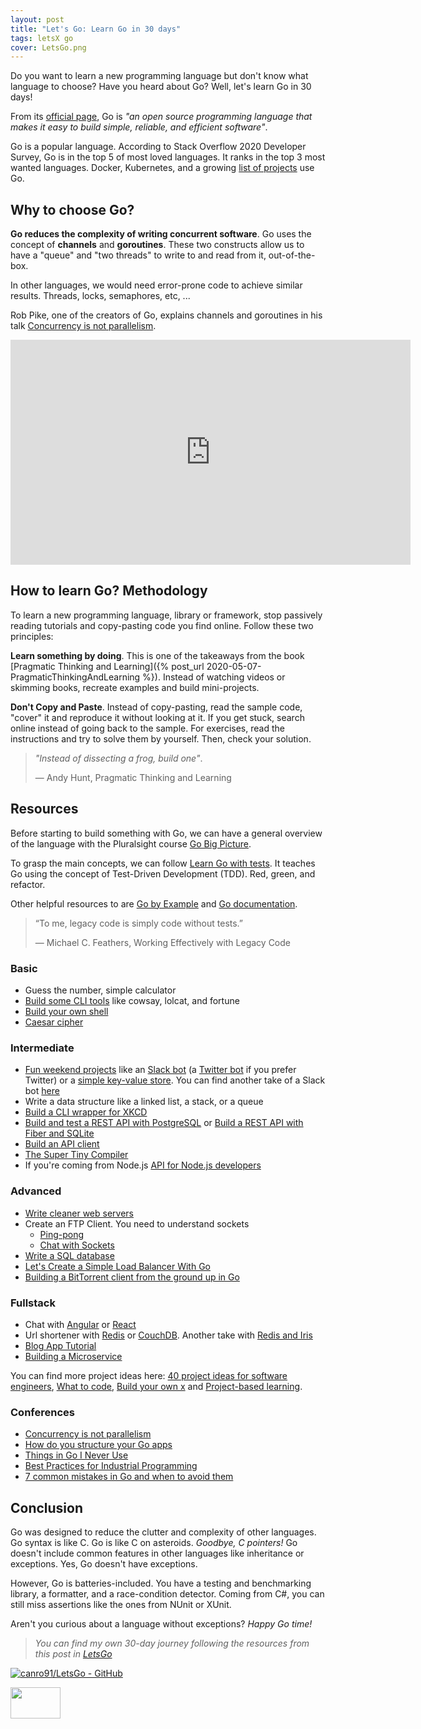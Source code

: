 ```yaml
---
layout: post
title: "Let's Go: Learn Go in 30 days"
tags: letsX go
cover: LetsGo.png
---
```


Do you want to learn a new programming language but don't know what language to choose? Have you heard about Go? Well, let's learn Go in 30 days!

From its [official page](https://golang.org/), Go is _"an open source programming language that makes it easy to build simple, reliable, and efficient software"_. 

Go is a popular language. According to Stack Overflow 2020 Developer Survey, Go is in the top 5 of most loved languages. It ranks in the top 3 most wanted languages. Docker, Kubernetes, and a growing [list of projects](https://github.com/golang/go/wiki/GoUsers) use Go.

## Why to choose Go?

**Go reduces the complexity of writing concurrent software**. Go uses the concept of **channels** and **goroutines**. These two constructs allow us to have a "queue" and "two threads" to write to and read from it, out-of-the-box.

In other languages, we would need error-prone code to achieve similar results. Threads, locks, semaphores, etc, ...

Rob Pike, one of the creators of Go, explains channels and goroutines in his talk [Concurrency is not parallelism](https://blog.golang.org/waza-talk).

<div class="video-container">
<iframe src="https://www.youtube-nocookie.com/embed/oV9rvDllKEg?rel=0&fs=0" width="640" height="360" frameborder="0"></iframe>
</div>

## How to learn Go? Methodology

To learn a new programming language, library or framework, stop passively reading tutorials and copy-pasting code you find online. Follow these two principles:

**Learn something by doing**. This is one of the takeaways from the book [Pragmatic Thinking and Learning]({% post_url 2020-05-07-PragmaticThinkingAndLearning %}). Instead of watching videos or skimming books, recreate examples and build mini-projects.

**Don't Copy and Paste**. Instead of copy-pasting, read the sample code, "cover" it and reproduce it without looking at it. If you get stuck, search online instead of going back to the sample. For exercises, read the instructions and try to solve them by yourself. Then, check your solution.

> _"Instead of dissecting a frog, build one"_.
> 
>  ― Andy Hunt, Pragmatic Thinking and Learning

## Resources

Before starting to build something with Go, we can have a general overview of the language with the Pluralsight course [Go Big Picture](https://app.pluralsight.com/library/courses/go-big-picture/table-of-contents).

To grasp the main concepts, we can follow [Learn Go with tests](https://github.com/quii/learn-go-with-tests). It teaches Go using the concept of Test-Driven Development (TDD). Red, green, and refactor.

Other helpful resources to are [Go by Example](https://gobyexample.com/) and [Go documentation](https://golang.org/doc/).

> “To me, legacy code is simply code without tests.”
> 
> ― Michael C. Feathers, Working Effectively with Legacy Code

### Basic

* Guess the number, simple calculator
* [Build some CLI tools](https://github.com/danistefanovic/build-your-own-x#build-your-own-command-line-tool) like cowsay, lolcat, and fortune
* [Build your own shell](https://github.com/danistefanovic/build-your-own-x#build-your-own-shell)
* [Caesar cipher](https://en.wikipedia.org/wiki/Caesar_cipher)

### Intermediate

* [Fun weekend projects](https://www.opsdash.com/blog/fun-weekend-projects-golang.html) like an [Slack bot](https://www.opsdash.com/blog/slack-bot-in-golang.html) (a [Twitter bot](https://tutorialedge.net/golang/writing-a-twitter-bot-golang/) if you prefer Twitter) or a [simple key-value store](https://www.opsdash.com/blog/persistent-key-value-store-golang.html). You can find another take of a Slack bot [here](https://chrisrng.svbtle.com/building-a-slack-bot-in-golang)
* Write a data structure like a linked list, a stack, or a queue
* [Build a CLI wrapper for XKCD](https://eryb.space/2020/05/27/diving-into-go-by-building-a-cli-application.html)
* [Build and test a REST API with PostgreSQL](https://semaphoreci.com/community/tutorials/building-and-testing-a-rest-api-in-go-with-gorilla-mux-and-postgresql) or [Build a REST API with Fiber and SQLite](https://tutorialedge.net/golang/basic-rest-api-go-fiber/)
* [Build an API client](https://blog.gopheracademy.com/advent-2019/api-clients-humans/)
* [The Super Tiny Compiler](https://github.com/hazbo/the-super-tiny-compiler)
* If you're coming from Node.js [API for Node.js developers](https://www.youtube.com/playlist?list=PLzQWIQOqeUSPFPVfticl-CsmUv82Gb5W-) 

### Advanced

* [Write cleaner web servers](https://dev.to/chidiwilliams/writing-cleaner-go-web-servers-3oe4)
* Create an FTP Client. You need to understand sockets
    * [Ping-pong](https://gist.github.com/kenshinx/5796276)
    * [Chat with Sockets](https://www.thepolyglotdeveloper.com/2017/05/network-sockets-with-the-go-programming-language/)
* [Write a SQL database](http://notes.eatonphil.com/database-basics.html)
* [Let's Create a Simple Load Balancer With Go](https://kasvith.github.io/posts/lets-create-a-simple-lb-go/)
* [Building a BitTorrent client from the ground up in Go](https://blog.jse.li/posts/torrent/)

### Fullstack

* Chat with [Angular](https://www.thepolyglotdeveloper.com/2016/12/create-real-time-chat-app-golang-angular-2-websockets/) or [React](https://tutorialedge.net/projects/chat-system-in-go-and-react/)
* Url shortener with [Redis](http://bindersfullofcode.com/2019/02/12/golang-url-shortener.html) or [CouchDB](https://www.thepolyglotdeveloper.com/2016/12/create-a-url-shortener-with-golang-and-couchbase-nosql/). Another take with [Redis and Iris](https://www.kieranajp.uk/articles/build-url-shortener-api-golang/)
* [Blog App Tutorial](https://www.youtube.com/channel/UCL8dTpgXgQKtKGp45dke1fg)
* [Building a Microservice](https://www.youtube.com/playlist?list=PLmD8u-IFdreyh6EUfevBcbiuCKzFk0EW_)

You can find more project ideas here: [40 project ideas for software engineers](https://www.codementor.io/@npostolovski/40-side-project-ideas-for-software-engineers-g8xckyxef), [What to code](https://what-to-code.com/), [Build your own x](https://github.com/danistefanovic/build-your-own-x) and [Project-based learning](https://github.com/tuvtran/project-based-learning#go).

### Conferences

* [Concurrency is not parallelism](https://blog.golang.org/waza-talk)
* [How do you structure your Go apps](https://www.youtube.com/watch?v=oL6JBUk6tj0)
* [Things in Go I Never Use](https://www.youtube.com/watch?v=5DVV36uqQ4E)
* [Best Practices for Industrial Programming](https://www.youtube.com/watch?v=PTE4VJIdHPg)
* [7 common mistakes in Go and when to avoid them](https://www.youtube.com/watch?v=29LLRKIL_TI)

## Conclusion

Go was designed to reduce the clutter and complexity of other languages. Go syntax is like C. Go is like C on asteroids. _Goodbye, C pointers!_ Go doesn't include common features in other languages like inheritance or exceptions. Yes, Go doesn't have exceptions.

However, Go is batteries-included. You have a testing and benchmarking library, a formatter, and a race-condition detector. Coming from C#, you can still miss assertions like the ones from NUnit or XUnit.

Aren't you curious about a language without exceptions? _Happy Go time!_

> _You can find my own 30-day journey following the resources from this post in [LetsGo](https://github.com/canro91/LetsGo)_

[![canro91/LetsGo - GitHub](https://gh-card.dev/repos/canro91/LetsGo.svg)](https://github.com/canro91/LetsGo)

<img src="https://go.dev/images/gophers/pilot-bust.svg" width="80" height="50" />
